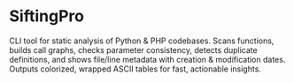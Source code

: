 # SiftingPro
CLI tool for static analysis of Python &amp; PHP codebases. Scans functions, builds call graphs, checks parameter consistency, detects duplicate definitions, and shows file/line metadata with creation &amp; modification dates. Outputs colorized, wrapped ASCII tables for fast, actionable insights.

